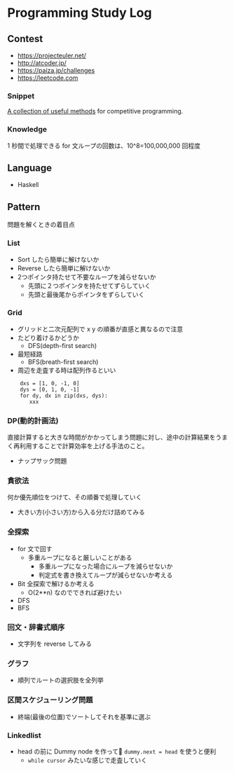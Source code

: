 # Programming Study Log

## Contest

* https://projecteuler.net/
* http://atcoder.jp/
* https://paiza.jp/challenges
* https://leetcode.com

### Snippet

[A collection of useful methods](./snippet.py) for competitive programming.

### Knowledge

1 秒間で処理できる for 文ループの回数は、10^8=100,000,000 回程度

## Language

* Haskell

## Pattern

問題を解くときの着目点

### List

* Sort したら簡単に解けないか
* Reverse したら簡単に解けないか
* 2つポインタ持たせて不要なループを減らせないか
  * 先頭に２つポインタを持たせてずらしていく
  * 先頭と最後尾からポインタをずらしていく

### Grid

* グリッドと二次元配列で x y の順番が直感と異なるので注意
* たどり着けるかどうか
  * DFS(depth-first search)
* 最短経路
  * BFS(breath-first search)
* 周辺を走査する時は配列作るといい
```
    dxs = [1, 0, -1, 0]
    dys = [0, 1, 0, -1]
    for dy, dx in zip(dxs, dys):
       xxx
```

### DP(動的計画法)
直接計算すると大きな時間がかかってしまう問題に対し、途中の計算結果をうまく再利用することで計算効率を上げる手法のこと。
* ナップサック問題

### 貪欲法
何か優先順位をつけて、その順番で処理していく
* 大きい方(小さい方)から入る分だけ詰めてみる

### 全探索
* for 文で回す
  * 多重ループになると厳しいことがある
    * 多重ループになった場合にループを減らせないか
    * 判定式を書き換えてループが減らせないか考える
* Bit 全探索で解けるか考える
  * O(2**n) なのでできれば避けたい
* DFS
* BFS

### 回文・辞書式順序
* 文字列を reverse してみる  

### グラフ
* 順列でルートの選択肢を全列挙

### 区間スケジューリング問題
* 終端(最後の位置)でソートしてそれを基準に選ぶ

### Linkedlist
* head の前に Dummy node を作って `dummy.next = head` を使うと便利
  * `while cursor` みたいな感じで走査していく
  